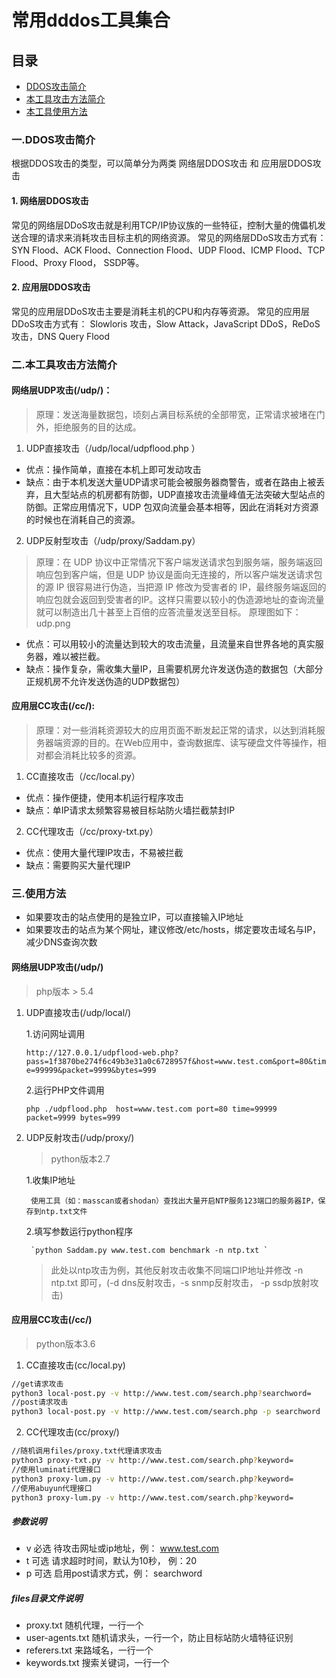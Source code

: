# 常用dddos工具集合
## 目录
* [DDOS攻击简介](#DDOS攻击简介)
* [本工具攻击方法简介](#本工具攻击方法简介)
* [本工具使用方法](#使用方法)


### 一.DDOS攻击简介

 根据DDOS攻击的类型，可以简单分为两类 网络层DDOS攻击 和 应用层DDOS攻击

#### 1. 网络层DDOS攻击
 常见的网络层DDoS攻击就是利用TCP/IP协议族的一些特征，控制大量的傀儡机发送合理的请求来消耗攻击目标主机的网络资源。
 常见的网络层DDoS攻击方式有：
SYN Flood、ACK Flood、Connection Flood、UDP Flood、ICMP Flood、TCP Flood、Proxy Flood， SSDP等。

#### 2. 应用层DDOS攻击
 常见的应用层DDoS攻击主要是消耗主机的CPU和内存等资源。
 常见的应用层DDoS攻击方式有：
Slowloris 攻击，Slow Attack，JavaScript DDoS，ReDoS 攻击，DNS Query Flood

### 二.本工具攻击方法简介

#### 网络层UDP攻击(/udp/)：
>原理：发送海量数据包，顷刻占满目标系统的全部带宽，正常请求被堵在门外，拒绝服务的目的达成。
1. UDP直接攻击（/udp/local/udpflood.php ）
  - 优点：操作简单，直接在本机上即可发动攻击
  - 缺点：由于本机发送大量UDP请求可能会被服务器商警告，或者在路由上被丢弃，且大型站点的机房都有防御，UDP直接攻击流量峰值无法突破大型站点的防御。正常应用情况下，UDP 包双向流量会基本相等，因此在消耗对方资源的时候也在消耗自己的资源。
2. UDP反射型攻击（/udp/proxy/Saddam.py）
>原理：在 UDP 协议中正常情况下客户端发送请求包到服务端，服务端返回响应包到客户端，但是 UDP 协议是面向无连接的，所以客户端发送请求包的源 IP 很容易进行伪造，当把源 IP 修改为受害者的 IP，最终服务端返回的响应包就会返回到受害者的IP。这样只需要以较小的伪造源地址的查询流量就可以制造出几十甚至上百倍的应答流量发送至目标。
原理图如下：
udp.png
  - 优点：可以用较小的流量达到较大的攻击流量，且流量来自世界各地的真实服务器，难以被拦截。
  - 缺点：操作复杂，需收集大量IP，且需要机房允许发送伪造的数据包（大部分正规机房不允许发送伪造的UDP数据包）

#### 应用层CC攻击(/cc/):
> 原理：对一些消耗资源较大的应用页面不断发起正常的请求，以达到消耗服务器端资源的目的。在Web应用中，查询数据库、读写硬盘文件等操作，相对都会消耗比较多的资源。
1. CC直接攻击（/cc/local.py）
  - 优点：操作便捷，使用本机运行程序攻击
  - 缺点：单IP请求太频繁容易被目标站防火墙拦截禁封IP
2. CC代理攻击（/cc/proxy-txt.py）
  - 优点：使用大量代理IP攻击，不易被拦截
  - 缺点：需要购买大量代理IP

### 三.使用方法
- 如果要攻击的站点使用的是独立IP，可以直接输入IP地址
- 如果要攻击的站点为某个网址，建议修改/etc/hosts，绑定要攻击域名与IP，减少DNS查询次数

#### 网络层UDP攻击(/udp/)
> php版本 > 5.4
1. UDP直接攻击(/udp/local/)

    1.访问网址调用

    `http://127.0.0.1/udpflood-web.php?pass=1f3870be274f6c49b3e31a0c6728957f&host=www.test.com&port=80&time=99999&packet=9999&bytes=999`

    2.运行PHP文件调用

    `php ./udpflood.php  host=www.test.com port=80 time=99999 packet=9999 bytes=999`

2. UDP反射攻击(/udp/proxy/)
    > python版本2.7

    1.收集IP地址

        使用工具（如：masscan或者shodan）查找出大量开启NTP服务123端口的服务器IP，保存到ntp.txt文件
    2.填写参数运行python程序

        `python Saddam.py www.test.com benchmark -n ntp.txt `

    > 此处以ntp攻击为例，其他反射攻击收集不同端口IP地址并修改 -n ntp.txt 即可，(-d dns反射攻击，-s snmp反射攻击， -p ssdp放射攻击)

#### 应用层CC攻击(/cc/)
> python版本3.6
1. CC直接攻击(cc/local.py)
```sh
//get请求攻击 
python3 local-post.py -v http://www.test.com/search.php?searchword=
//post请求攻击 
python3 local-post.py -v http://www.test.com/search.php -p searchword
```

2. CC代理攻击(cc/proxy/)
```sh
//随机调用files/proxy.txt代理请求攻击 
python3 proxy-txt.py -v http://www.test.com/search.php?keyword=
//使用luminati代理接口
python3 proxy-lum.py -v http://www.test.com/search.php?keyword=
//使用abuyun代理接口
python3 proxy-lum.py -v http://www.test.com/search.php?keyword=
```

##### 参数说明
- v 必选 待攻击网址或ip地址，例： www.test.com
- t 可选 请求超时时间，默认为10秒， 例：20
- p 可选 启用post请求方式，例： searchword

##### files目录文件说明
- proxy.txt 随机代理，一行一个
- user-agents.txt 随机请求头，一行一个，防止目标站防火墙特征识别
- referers.txt 来路域名，一行一个
- keywords.txt 搜索关键词，一行一个
